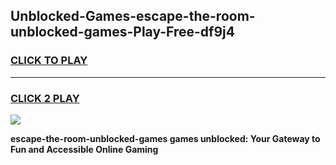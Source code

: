 
## Unblocked-Games-escape-the-room-unblocked-games-Play-Free-df9j4
<h3>
<a href="https://premium76.site?title=escape-the-room-unblocked-games&ref=19M">CLICK TO PLAY</a></h3>
<hr>

<h3>
<a href="https://premium76.site?title=escape-the-room-unblocked-games&ref=19M">CLICK 2 PLAY</a>
  
</h3>

<a href="https://premium76.site?title=escape-the-room-unblocked-games&ref=19M"><img src="https://clearcache.store/games.png"></a>


**escape-the-room-unblocked-games games unblocked: Your Gateway to Fun and Accessible Online Gaming**

